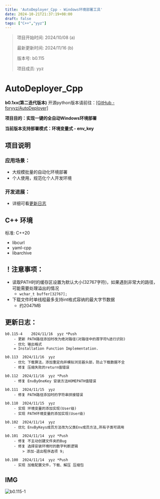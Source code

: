 ```yaml
---
title: 'AutoDeployer_Cpp - Windows环境部署工具'
date: 2024-10-21T21:37:19+08:00
draft: false
tags: ["C++","yyz"]
---
```


> 项目开始时间: 2024/10/08 (a)
>
> 最新更新时间: 2024/11/16 (b)
>
> 版本号: b0.115
>
> 项目成员: yyz

# AutoDeployer_Cpp

**b0.1xx(第二迭代版本)** 开源python版本请前往：[[GitHub - foryyz/AutoDeployer]](https://github.com/foryyz/AutoDeployer)

**项目目的：实现一键的全自动Windows环境部署**

**当前版本支持部署模式：环境变量式 - env_key**



## 项目说明

### 应用场景：

- 大规模批量的自动化环境部署
- 个人使用，规范化个人开发环境

### 开发进展：

- 详细可看[更新日志](#更新日志)



## C++ 环境

标准: C++20

- libcurl
- yaml-cpp
- libarchive



## ！注意事项：

- 读取PATH时的缓存区设置为默认大小(32767字符)，如果遇到非常大的路径，可能需要处理溢出的情况
  - `wchar_t buffer[32767];`
- 下载文件时单线程最多支持int格式容纳的最大字节数据
  - 约2047MB




## 更新日志：

```
b0.115-4	2024/11/16	yyz	*Push
	- 更新 PATH路径添加时改为绝对路径(对路径中的首字符%进行识别)
	- 优化 输出格式
	= Installation Function Implementation.

b0.113	2024/11/16	yyz
	- 优化 下载算法，添加重定向并模拟浏览器头部，防止下载数据不全
	- 修复 压缩失败的return值错误

b0.112	2024/11/16	yyz	*Push
	- 修复 EnvByOneKey 安装方法HOMEPATH值错误
	
b0.111	2024/11/15	yyz
	- 修复 PATH路径添加时的字符串拼接错误
	
b0.110	2024/11/15	yyz
	- 实现 环境变量的添加实现(User级)
	- 实现 PATH环境变量的添加实现(User级)

b0.102	2024/11/14	yyz
	- 优化 EnvByKeys成员方法改为父类Env成员方法,所有子类可调用
	
b0.101	2024/11/14	yyz	*Push
	- 修复 不主动创建文件夹的Bug
	- 修复 选择安装环境时的数字判断逻辑
		> 添加-退出程序选项 9;
	
b0.100	2024/11/14	yyz	*Push
	- 实现 加载配置文件，下载、解压 压缩包
```

## IMG

![b0.115-1](../assets/AutoDeployer/b0.115-1.png)

